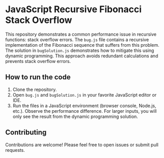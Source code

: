 # JavaScript Recursive Fibonacci Stack Overflow

This repository demonstrates a common performance issue in recursive functions: stack overflow errors. The `bug.js` file contains a recursive implementation of the Fibonacci sequence that suffers from this problem.  The solution in `bugSolution.js` demonstrates how to mitigate this using dynamic programming.  This approach avoids redundant calculations and prevents stack overflow errors.

## How to run the code

1. Clone the repository.
2. Open `bug.js` and `bugSolution.js` in your favorite JavaScript editor or IDE.
3. Run the files in a JavaScript environment (browser console, Node.js, etc.).  Observe the performance difference.  For larger inputs, you will only see the result from the dynamic programming solution.

## Contributing

Contributions are welcome!  Please feel free to open issues or submit pull requests.